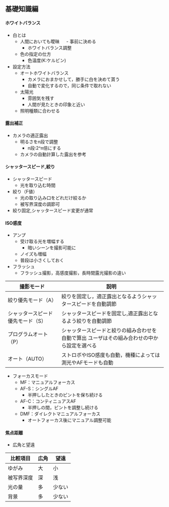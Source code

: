 ## 基礎知識編
#### ホワイトバランス
- 白とは
    - 人間においても曖昧
　  - 事前に決める
        - ホワイトバランス調整
    - 色の指定の仕方
        - 色温度(K:ケルビン)
- 設定方法
    - オートホワイトバランス
        - カメラにおまかせして，勝手に白を決めて貰う
        - 自動で変化するので，同じ条件で取れない
    - 太陽光
        - 雰囲気を残す
        - 人間が見たときの印象と近い
    - 照明種類に合わせる
#### 露出補正
- カメラの適正露出
    - 明るさをn段で調整
        - n段:2^n倍にする
    - カメラの自動計算した露出を参考
#### シャッタースピード,絞り
- シャッタースピード
    - 光を取り込む時間
- 絞り（F値）
    - 光の取り込み口をどれだけ絞るか
    - 被写界深度の調節可
- 絞り固定,シャッタースピード変更が通常
#### ISO感度
- アンプ
    - 受け取る光を増幅する
        - 暗いシーンを撮影可能に
    - ノイズも増幅
    - 普段は小さくしておく
- フラッシュ
    - フラッシュ撮影，高感度撮影，長時間露光撮影の違い

|撮影モード|説明|
|-|-|
|絞り優先モード（A）|絞りを固定し，適正露出となるようシャッタースピードを自動調節|
|シャッタースピード優先モード（S）|シャッタースピードを固定し,適正露出となるよう絞りを自動調節|
|プログラムオート（P）|シャッタースピードと絞りの組み合わせを自動で算出  ユーザはその組み合わせの中から設定を選べる|
|オート（AUTO）| ストロボやISO感度も自動，機種によっては測光やAFモードも自動|

- フォーカスモード
    - MF：マニュアルフォーカス
    - AF-S：シングルAF
        - 半押ししたときのピントを保ち続ける
    - AF-C：コンティニュアスAF
        - 半押しの間，ピントを調整し続ける
    - DMF：ダイレクトマニュアルフォーカス
        - オートフォーカス後にマニュアル調整可能
#### 焦点距離
- 広角と望遠

|比較項目|広角|望遠|
|-|-|-|
|ゆがみ|大|小|
|被写界深度|深|浅|
|光の量|多|少ない|
|背景|多|少ない|

